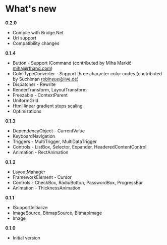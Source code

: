 What's new
==========

**0.2.0**
- Compile with Bridge.Net
- Uri support
- Compatibility changes

**0.1.4**
- Button - Support ICommand (contributed by Miha Markič <miha@rthand.com>)
- ColorTypeConverter - Support three character color codes (contributed by Suchiman <robinsue@live.de>)
- Dispatcher - Rewrite
- RenderTransform, LayoutTransform 
- Freezable - ContextParent
- UniformGrid
- Html linear gradient stops scaling
- Optimizations

**0.1.3**
- DependencyObject - CurrentValue
- KeyboardNavigation
- Triggers - MultiTrigger, MultiDataTrigger
- Controls - ListBox, Selector, Expander, HeaderedContentControl
- Animation - RectAnimation

**0.1.2**
- LayoutManager
- FrameworkElement - Cursor
- Controls - CheckBox, RadioButton, PasswordBox, ProgressBar
- Animation - ThicknessAnimation

**0.1.1**
- ISupportInitialize
- ImageSource, BitmapSource, BitmapImage
- Image

**0.1.0**
- Initial version
